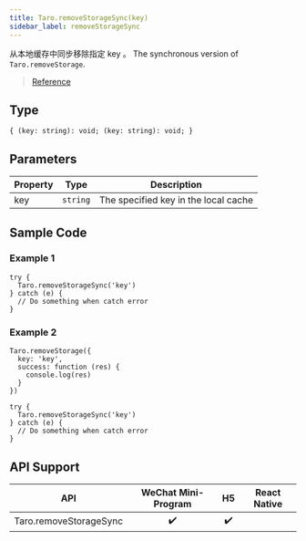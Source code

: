 ```yaml
---
title: Taro.removeStorageSync(key)
sidebar_label: removeStorageSync
---
```


从本地缓存中同步移除指定 key 。 The synchronous version of `Taro.removeStorage`.

> [Reference](https://developers.weixin.qq.com/miniprogram/dev/api/storage/wx.removeStorageSync.html)

## Type

```tsx
{ (key: string): void; (key: string): void; }
```

## Parameters

<table>
  <thead>
    <tr>
      <th>Property</th>
      <th>Type</th>
      <th>Description</th>
    </tr>
  </thead>
  <tbody>
    <tr>
      <td>key</td>
      <td><code>string</code></td>
      <td>The specified key in the local cache</td>
    </tr>
  </tbody>
</table>

## Sample Code

### Example 1

```tsx
try {
  Taro.removeStorageSync('key')
} catch (e) {
  // Do something when catch error
}
```

### Example 2

```tsx
Taro.removeStorage({
  key: 'key',
  success: function (res) {
    console.log(res)
  }
})
```

```tsx
try {
  Taro.removeStorageSync('key')
} catch (e) {
  // Do something when catch error
}
```

## API Support

|          API           | WeChat Mini-Program | H5 | React Native |
|:----------------------:|:-------------------:|:--:|:------------:|
| Taro.removeStorageSync |         ✔️          | ✔️ |              |
